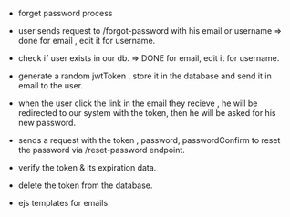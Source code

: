 - forget password process

- user sends request to /forgot-password with his email or username => done for email , edit it for username.
- check if user exists in our db. => DONE for email, edit it for username.
- generate a random jwtToken , store it in the database and send it in email to the user.
- when the user click the link in the email they recieve , he will be redirected to our system with the token, then he will be asked for his new password.
- sends a request with the token , password, passwordConfirm to reset the password via /reset-password endpoint.
- verify the token & its expiration data.
- delete the token from the database.



- ejs templates for emails.